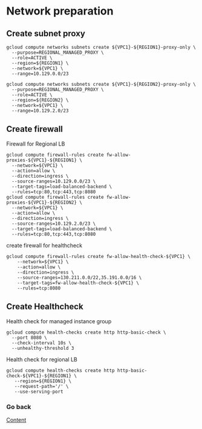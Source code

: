 # Network preparation

## Create subnet proxy
```
gcloud compute networks subnets create ${VPC1}-${REGION1}-proxy-only \
  --purpose=REGIONAL_MANAGED_PROXY \
  --role=ACTIVE \
  --region=${REGION1} \
  --network=${VPC1} \
  --range=10.129.0.0/23
```
```
gcloud compute networks subnets create ${VPC1}-${REGION2}-proxy-only \
  --purpose=REGIONAL_MANAGED_PROXY \
  --role=ACTIVE \
  --region=${REGION2} \
  --network=${VPC1} \
  --range=10.129.2.0/23
```

## Create firewall
Firewall for Regional LB
```
gcloud compute firewall-rules create fw-allow-proxies-${VPC1}-${REGION1} \
  --network=${VPC1} \
  --action=allow \
  --direction=ingress \
  --source-ranges=10.129.0.0/23 \
  --target-tags=load-balanced-backend \
  --rules=tcp:80,tcp:443,tcp:8080
gcloud compute firewall-rules create fw-allow-proxies-${VPC1}-${REGION2} \
  --network=${VPC1} \
  --action=allow \
  --direction=ingress \
  --source-ranges=10.129.2.0/23 \
  --target-tags=load-balanced-backend \
  --rules=tcp:80,tcp:443,tcp:8080
```
create firewall for healthcheck
```
gcloud compute firewall-rules create fw-allow-health-check-${VPC1} \
    --network=${VPC1} \
    --action=allow \
    --direction=ingress \
    --source-ranges=130.211.0.0/22,35.191.0.0/16 \
    --target-tags=fw-allow-health-check-${VPC1} \
    --rules=tcp:8080
```

## Create Healthcheck
Health check for managed instance group
```
gcloud compute health-checks create http http-basic-check \
  --port 8080 \
  --check-interval 10s \
  --unhealthy-threshold 3
```
Health check for regional LB
```
gcloud compute health-checks create http http-basic-check-${VPC1}-${REGION1} \
   --region=${REGION1} \
   --request-path='/' \
   --use-serving-port
```

### Go back
[Content](https://github.com/adithaha/gcp-tutorial/blob/main/glb/readme.md)
